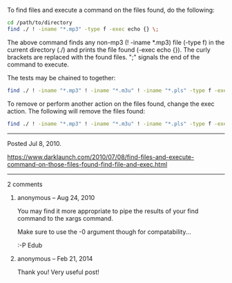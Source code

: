 To find files and execute a command on the files found, do the following:

```bash
cd /path/to/directory
find ./ ! -iname "*.mp3" -type f -exec echo {} \;
```

The above command finds any non-mp3 (! -iname *.mp3) file (-type f) in the current directory (./) and prints the file found (-exec echo {}). The curly brackets are replaced with the found files. "\;" signals the end of the command to execute.

The tests may be chained to together:
```bash
find ./ ! -iname "*.mp3" ! -iname "*.m3u" ! -iname "*.pls" -type f -exec echo {} \;
```

To remove or perform another action on the files found, change the exec action. The following will remove the files found:
```bash
find ./ ! -iname "*.mp3" ! -iname "*.m3u" ! -iname "*.pls" -type f -exec rm {} \;
```

---

Posted Jul 8, 2010.

https://www.darklaunch.com/2010/07/08/find-files-and-execute-command-on-those-files-found-find-file-and-exec.html

---

2 comments

<ol>
    <li>
        <div>
            anonymous &ndash; Aug 24, 2010
            <div>
                <p>You may find it more appropriate to pipe the results of your find command to the xargs command.</p><p></p><p>Make sure to use the -0 argument though for compatability...</p><p></p><p>:-P Edub</p>
            </div>
        </div>
    </li>
    <li>
        <div>
            anonymous &ndash; Feb 21, 2014
            <div>
                <p>Thank you! Very useful post!</p>
            </div>
        </div>
    </li>
</ol>
